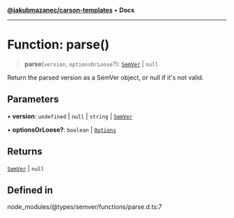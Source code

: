 [**@jakubmazanec/carson-templates**](../../../README.md) • **Docs**

---

# Function: parse()

> **parse**(`version`, `optionsOrLoose`?): [`SemVer`](../classes/SemVer.md) \| `null`

Return the parsed version as a SemVer object, or null if it's not valid.

## Parameters

• **version**: `undefined` \| `null` \| `string` \| [`SemVer`](../classes/SemVer.md)

• **optionsOrLoose?**: `boolean` \| [`Options`](../interfaces/Options.md)

## Returns

[`SemVer`](../classes/SemVer.md) \| `null`

## Defined in

node_modules/@types/semver/functions/parse.d.ts:7
